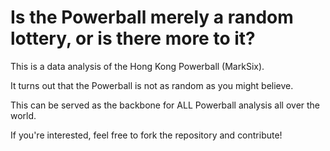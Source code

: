 # Is the Powerball merely a random lottery, or is there more to it?

This is a data analysis of the Hong Kong Powerball (MarkSix).

It turns out that the Powerball is not as random as you might believe.

This can be served as the backbone for ALL Powerball analysis all over the world.

If you're interested, feel free to fork the repository and contribute!
